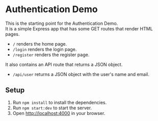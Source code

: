 # Authentication Demo 

This is the starting point for the Authentication Demo.  
It is a simple Express app that has some GET routes that render HTML pages. 
- `/` renders the home page.
- `/login` renders the login page.
- `/register` renders the register page.

It also contains an API route that returns a JSON object.
- `/api/user` returns a JSON object with the user's name and email.

## Setup

1. Run `npm install` to install the dependencies.
2. Run `npm start:dev` to start the server.
3. Open [http://localhost:4000](http://localhost:4000) in your browser.

